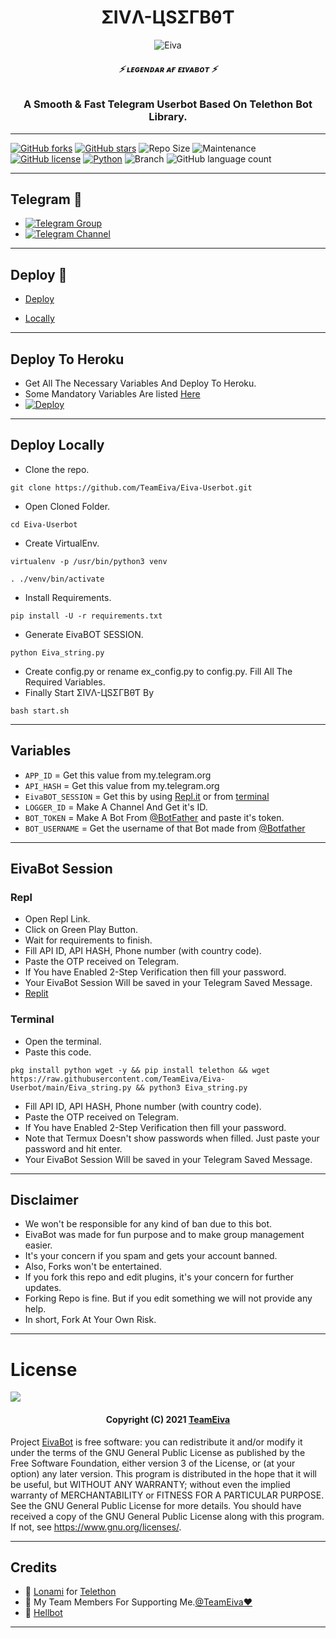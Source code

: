 <h1 align="center">
  <b>ΣIVΛ-ЦSΣΓBθƬ</b>
</h1>

<p align="center">
  <img src="https://telegra.ph/file/01acbca0956904a6102fb.jpg" alt="Eiva">
</p>

<h6 align="center">
  <b>⚡ ʟᴇɢᴇɴᴅᴀʀ ᴀғ ᴇɪᴠᴀʙᴏᴛ ⚡</b>
</h6>

<h3 align="center">
  <b>A Smooth & Fast Telegram Userbot Based On Telethon Bot Library.</b>
</h3>

------
[![GitHub forks](https://img.shields.io/github/forks/TeamEiva/EivaBot?&style=flat-square&logo=github)](https://github.com/TeamEiva/EivaBot/fork)
[![GitHub stars](https://img.shields.io/github/stars/TeamEiva/EivaBot?&style=flat-square&logo=github)](https://github.com/TeamEiva/EivaBot/stargazers)
![Repo Size](https://img.shields.io/github/repo-size/TeamEiva/EivaBot?&style=flat-square&logo=github)
![Maintenance](https://img.shields.io/badge/Maintained%3F-yes-green?&style=flat-square)
[![GitHub license](https://img.shields.io/github/license/TeamEiva/EivaBot?&style=flat-square&logo=github)](https://github.com/TeamEiva/EivaBot/blob/master/LICENSE)
[![Python](https://img.shields.io/badge/Python-v3.9-blue)](https://www.python.org/)
![Branch](https://img.shields.io/badge/Branch-Main-orange)
![GitHub language count](https://img.shields.io/github/languages/count/TeamEiva/EivaBot?color=Pink&label=Language&style=flat-square)

------
## Telegram 🏪
- [![Telegram Group](https://img.shields.io/badge/Telegram-Group-brightgreen)](https://t.me/EivaSupport)
- [![Telegram Channel](https://img.shields.io/badge/Telegram-Channel-brightgreen)](https://t.me/TheEiva)

------
## Deploy 🚀
- [Deploy](#Deploy-To-Heroku)

- [Locally](#Deploy-Locally)


------
## Deploy To Heroku
- Get All The Necessary Variables And Deploy To Heroku.
- Some Mandatory Variables Are listed [Here](#Variables)
- [![Deploy](https://www.herokucdn.com/deploy/button.svg)](https://heroku.com/deploy?template=https://github.com/TeamEiva/Eivabot)

------

## Deploy Locally

- Clone the repo. 

`git clone https://github.com/TeamEiva/Eiva-Userbot.git`
- Open Cloned Folder.

`cd Eiva-Userbot`
- Create VirtualEnv.

`virtualenv -p /usr/bin/python3 venv`

`. ./venv/bin/activate`
- Install Requirements.

`pip install -U -r requirements.txt`
- Generate EivaBOT SESSION.

`python Eiva_string.py`
- Create config.py or rename ex_config.py to config.py. Fill All The Required Variables.
- Finally Start ΣIVΛ-ЦSΣΓBθƬ By

`bash start.sh`

------
## Variables

- `APP_ID`  =  Get this value from my.telegram.org
- `API_HASH`  =  Get this value from my.telegram.org
- `EivaBOT_SESSION`  =  Get this by using [Repl.it](#Repl) or from [terminal](#Terminal)
- `LOGGER_ID`  =  Make A Channel And Get it's ID.
- `BOT_TOKEN`  =  Make A Bot From [@BotFather](https://t.me/botfather) and paste it's token.
- `BOT_USERNAME`  =  Get the username of that Bot made from [@Botfather](https://t.me/botfather)

------
## EivaBot Session

### Repl
- Open Repl Link.
- Click on Green Play Button.
- Wait for requirements to finish.
- Fill API ID, API HASH, Phone number (with country code).
- Paste the OTP received on Telegram.
- If You have Enabled 2-Step Verification then fill your password.
- Your EivaBot Session Will be saved in your Telegram Saved Message.
- [Replit](https://replit.com/@TeamEiva/EivaStringSession?v=1)

### Terminal
- Open the terminal.
- Paste this code.

`pkg install python wget -y && pip install telethon && wget https://raw.githubusercontent.com/TeamEiva/Eiva-Userbot/main/Eiva_string.py && python3 Eiva_string.py`
- Fill API ID, API HASH, Phone number (with country code).
- Paste the OTP received on Telegram.
- If You have Enabled 2-Step Verification then fill your password.
- Note that Termux Doesn't show passwords when filled. Just paste your password and hit enter.
- Your EivaBot Session Will be saved in your Telegram Saved Message.

------
## Disclaimer
- We won't be responsible for any kind of ban due to this bot.
- EivaBot was made for fun purpose and to make group management easier.
- It's your concern if you spam and gets your account banned.
- Also, Forks won't be entertained.
- If you fork this repo and edit plugins, it's your concern for further updates.
- Forking Repo is fine. But if you edit something we will not provide any help.
- In short, Fork At Your Own Risk.

------
# License

![](https://www.gnu.org/graphics/gplv3-or-later.png)

<h4 align="center">Copyright (C) 2021 <a href="https://github.com/TeamEiva">TeamEiva</a></h4>

Project [EivaBot](https://github.com/TeamEiva/EivaBot) is free software: you can redistribute it and/or modify
it under the terms of the GNU General Public License as published by
the Free Software Foundation, either version 3 of the License, or
(at your option) any later version.
This program is distributed in the hope that it will be useful,
but WITHOUT ANY WARRANTY; without even the implied warranty of
MERCHANTABILITY or FITNESS FOR A PARTICULAR PURPOSE.  See the
GNU General Public License for more details.
You should have received a copy of the GNU General Public License
along with this program. If not, see <https://www.gnu.org/licenses/>.

------
## Credits

- 💖 [Lonami](https://github.com/Lonami) for [Telethon](https://github.com/LonamiWebs/Telethon)
- 💖 My Team Members For Supporting Me.[@TeamEiva❤️](https://t.me/TeamEiva)
- 💖 [Hellbot](https://github.com/The-hellbot/Hellbot)
------
